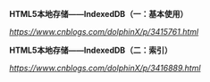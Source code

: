 **HTML5本地存储——IndexedDB（一：基本使用）**

*https://www.cnblogs.com/dolphinX/p/3415761.html*



**HTML5本地存储——IndexedDB（二：索引）**

*https://www.cnblogs.com/dolphinX/p/3416889.html*

